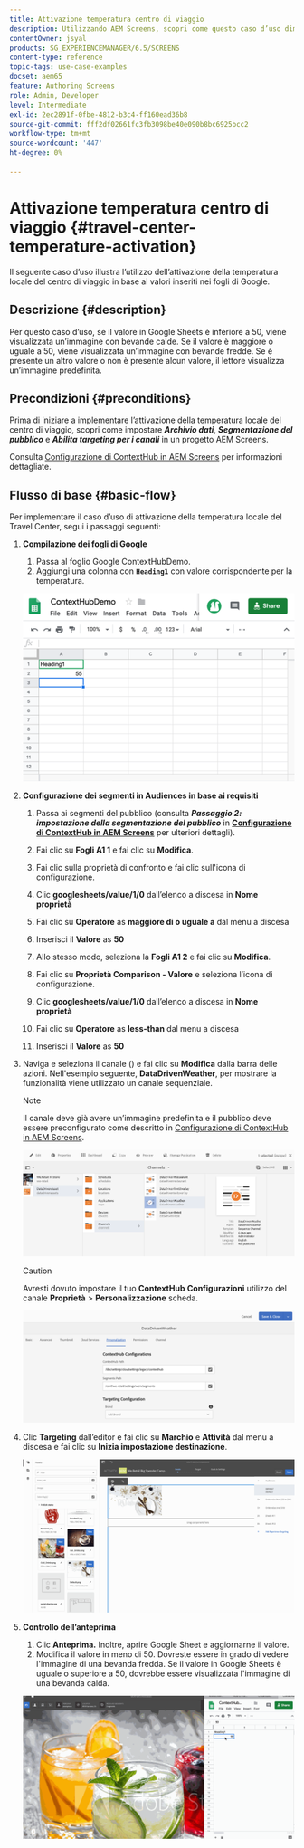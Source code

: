 ```yaml
---
title: Attivazione temperatura centro di viaggio
description: Utilizzando AEM Screens, scopri come questo caso d’uso dimostra l’utilizzo dell’attivazione della temperatura locale del centro di viaggio in base ai valori inseriti nei fogli Google.
contentOwner: jsyal
products: SG_EXPERIENCEMANAGER/6.5/SCREENS
content-type: reference
topic-tags: use-case-examples
docset: aem65
feature: Authoring Screens
role: Admin, Developer
level: Intermediate
exl-id: 2ec2891f-0fbe-4812-b3c4-ff160ead36b8
source-git-commit: fff2df02661fc3fb3098be40e090b8bc6925bcc2
workflow-type: tm+mt
source-wordcount: '447'
ht-degree: 0%

---
```


# Attivazione temperatura centro di viaggio {#travel-center-temperature-activation}

Il seguente caso d’uso illustra l’utilizzo dell’attivazione della temperatura locale del centro di viaggio in base ai valori inseriti nei fogli di Google.

## Descrizione {#description}

Per questo caso d’uso, se il valore in Google Sheets è inferiore a 50, viene visualizzata un’immagine con bevande calde. Se il valore è maggiore o uguale a 50, viene visualizzata un’immagine con bevande fredde. Se è presente un altro valore o non è presente alcun valore, il lettore visualizza un’immagine predefinita.

## Precondizioni {#preconditions}

Prima di iniziare a implementare l’attivazione della temperatura locale del centro di viaggio, scopri come impostare ***Archivio dati***, ***Segmentazione del pubblico*** e ***Abilita targeting per i canali*** in un progetto AEM Screens.

Consulta [Configurazione di ContextHub in AEM Screens](configuring-context-hub.md) per informazioni dettagliate.

## Flusso di base {#basic-flow}

Per implementare il caso d’uso di attivazione della temperatura locale del Travel Center, segui i passaggi seguenti:

1. **Compilazione dei fogli di Google**

   1. Passa al foglio Google ContextHubDemo.
   1. Aggiungi una colonna con **`Heading1`** con valore corrispondente per la temperatura.

   ![screen_shot_2019-05-08at112911am](assets/screen_shot_2019-05-08at112911am.png)

1. **Configurazione dei segmenti in Audiences in base ai requisiti**

   1. Passa ai segmenti del pubblico (consulta ***Passaggio 2: impostazione della segmentazione del pubblico*** in **[Configurazione di ContextHub in AEM Screens](configuring-context-hub.md)** per ulteriori dettagli).

   1. Fai clic su **Fogli A1 1** e fai clic su **Modifica**.

   1. Fai clic sulla proprietà di confronto e fai clic sull&#39;icona di configurazione.
   1. Clic **googlesheets/value/1/0** dall’elenco a discesa in **Nome proprietà**

   1. Fai clic su **Operatore** as **maggiore di o uguale a** dal menu a discesa

   1. Inserisci il **Valore** as **50**

   1. Allo stesso modo, seleziona la **Fogli A1 2** e fai clic su **Modifica**.

   1. Fai clic su **Proprietà Comparison - Valore** e seleziona l’icona di configurazione.
   1. Clic **googlesheets/value/1/0** dall’elenco a discesa in **Nome proprietà**

   1. Fai clic su **Operatore** as **less-than** dal menu a discesa

   1. Inserisci il **Valore** as **50**

1. Naviga e seleziona il canale () e fai clic su **Modifica** dalla barra delle azioni. Nell&#39;esempio seguente, **DataDrivenWeather**, per mostrare la funzionalità viene utilizzato un canale sequenziale.

   >[!NOTE]
   >
   >Il canale deve già avere un’immagine predefinita e il pubblico deve essere preconfigurato come descritto in [Configurazione di ContextHub in AEM Screens](configuring-context-hub.md).

   ![screen_shot_2019-05-08at113022am](assets/screen_shot_2019-05-08at113022am.png)

   >[!CAUTION]
   >
   >Avresti dovuto impostare il tuo **ContextHub** **Configurazioni** utilizzo del canale **Proprietà** > **Personalizzazione** scheda.

   ![screen_shot_2019-05-08at114106am](assets/screen_shot_2019-05-08at114106am.png)

1. Clic **Targeting** dall’editor e fai clic su **Marchio** e **Attività** dal menu a discesa e fai clic su **Inizia impostazione destinazione**.

   ![new_activity3](assets/new_activity3.gif)

1. **Controllo dell’anteprima**

   1. Clic **Anteprima.** Inoltre, aprire Google Sheet e aggiornarne il valore.
   1. Modifica il valore in meno di 50. Dovreste essere in grado di vedere l&#39;immagine di una bevanda fredda. Se il valore in Google Sheets è uguale o superiore a 50, dovrebbe essere visualizzata l&#39;immagine di una bevanda calda.

   ![risultato3](assets/result3.gif)
